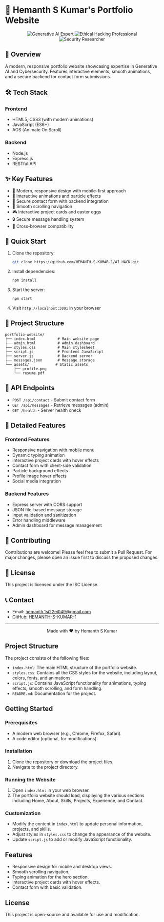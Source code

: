 # 🚀 Hemanth S Kumar's Portfolio Website

<div align="center">
  <img src="https://img.shields.io/badge/Generative%20AI-Expert-blue" alt="Generative AI Expert"/>
  <img src="https://img.shields.io/badge/Ethical%20Hacking-Professional-red" alt="Ethical Hacking Professional"/>
  <img src="https://img.shields.io/badge/Security%20Researcher-Active-green" alt="Security Researcher"/>
</div>

## 🌟 Overview

A modern, responsive portfolio website showcasing expertise in Generative AI and Cybersecurity. Features interactive elements, smooth animations, and a secure backend for contact form submissions.

## 🛠️ Tech Stack

### Frontend
- HTML5, CSS3 (with modern animations)
- JavaScript (ES6+)
- AOS (Animate On Scroll)

### Backend
- Node.js
- Express.js
- RESTful API

## ✨ Key Features

- 🎨 Modern, responsive design with mobile-first approach
- 🌈 Interactive animations and particle effects
- 📝 Secure contact form with backend integration
- 🎯 Smooth scrolling navigation
- 🎮 Interactive project cards and easter eggs
- 🔒 Secure message handling system
- 📱 Cross-browser compatibility

## 🚀 Quick Start

1. Clone the repository:
   ```bash
   git clone https://github.com/HEMANTH-S-KUMAR-1/AI_HACK.git
   ```

2. Install dependencies:
   ```bash
   npm install
   ```

3. Start the server:
   ```bash
   npm start
   ```

4. Visit `http://localhost:3001` in your browser

## 📁 Project Structure

```
portfolio-website/
├── index.html          # Main website page
├── admin.html          # Admin dashboard
├── styles.css          # Main stylesheet
├── script.js           # Frontend JavaScript
├── server.js           # Backend server
├── messages.json       # Message storage
└── assets/            # Static assets
    ├── profile.png
    └── resume.pdf
```

## 🔧 API Endpoints

- `POST /api/contact` - Submit contact form
- `GET /api/messages` - Retrieve messages (admin)
- `GET /health` - Server health check

## 🎯 Detailed Features

### Frontend Features
- Responsive navigation with mobile menu
- Dynamic typing animation
- Interactive project cards with hover effects
- Contact form with client-side validation
- Particle background effects
- Profile image hover effects
- Social media integration

### Backend Features
- Express server with CORS support
- JSON file-based message storage
- Input validation and sanitization
- Error handling middleware
- Admin dashboard for message management

## 🤝 Contributing

Contributions are welcome! Please feel free to submit a Pull Request. For major changes, please open an issue first to discuss the proposed changes.

## 📝 License

This project is licensed under the ISC License.

## 📞 Contact

- Email: hemanth.1si22ei049@gmail.com
- GitHub: [HEMANTH-S-KUMAR-1](https://github.com/HEMANTH-S-KUMAR-1)

---

<div align="center">
  Made with ❤️ by Hemanth S Kumar
</div>

## Project Structure
The project consists of the following files:

- `index.html`: The main HTML structure of the portfolio website.
- `styles.css`: Contains all the CSS styles for the website, including layout, colors, fonts, and animations.
- `script.js`: Contains JavaScript functionality for animations, typing effects, smooth scrolling, and form handling.
- `README.md`: Documentation for the project.

## Getting Started

### Prerequisites
- A modern web browser (e.g., Chrome, Firefox, Safari).
- A code editor (optional, for modifications).

### Installation
1. Clone the repository or download the project files.
2. Navigate to the project directory.

### Running the Website
1. Open `index.html` in your web browser.
2. The portfolio website should load, displaying the various sections including Home, About, Skills, Projects, Experience, and Contact.

### Customization
- Modify the content in `index.html` to update personal information, projects, and skills.
- Adjust styles in `styles.css` to change the appearance of the website.
- Update `script.js` to add or modify JavaScript functionality.

## Features
- Responsive design for mobile and desktop views.
- Smooth scrolling navigation.
- Typing animation for the hero section.
- Interactive project cards with hover effects.
- Contact form with basic validation.

## License
This project is open-source and available for use and modification.
